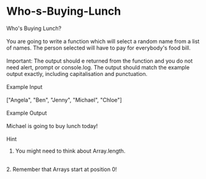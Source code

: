 # Who-s-Buying-Lunch
Who's Buying Lunch?
<br><br>
You are going to write a function which will select a random name from a list of names. The person selected will have to pay for everybody's food bill.
<br><br>
Important: The output should e returned from the function and you do not need alert, prompt or console.log. The output should match the example output exactly, including capitalisation and punctuation.
<br><br>
Example Input
<br><br>
["Angela", "Ben", "Jenny", "Michael", "Chloe"]
<br><br>
Example Output
<br><br>
Michael is going to buy lunch today!
<br><br>
Hint
<br>
1. You might need to think about Array.length.
<br>
2. Remember that Arrays start at position 0!
